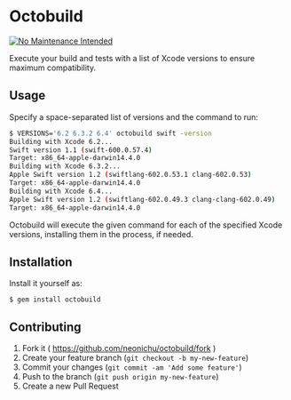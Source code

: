 # Octobuild

[![No Maintenance Intended](http://unmaintained.tech/badge.svg)](http://unmaintained.tech/)

Execute your build and tests with a list of Xcode versions to ensure maximum compatibility.

## Usage

Specify a space-separated list of versions and the command to run:

```bash
$ VERSIONS='6.2 6.3.2 6.4' octobuild swift -version
Building with Xcode 6.2...
Swift version 1.1 (swift-600.0.57.4)
Target: x86_64-apple-darwin14.4.0
Building with Xcode 6.3.2...
Apple Swift version 1.2 (swiftlang-602.0.53.1 clang-602.0.53)
Target: x86_64-apple-darwin14.4.0
Building with Xcode 6.4...
Apple Swift version 1.2 (swiftlang-602.0.49.3 clang-clang-602.0.49)
Target: x86_64-apple-darwin14.4.0
```

Octobuild will execute the given command for each of the specified Xcode versions, installing
them in the process, if needed.

## Installation

Install it yourself as:

    $ gem install octobuild

## Contributing

1. Fork it ( https://github.com/neonichu/octobuild/fork )
2. Create your feature branch (`git checkout -b my-new-feature`)
3. Commit your changes (`git commit -am 'Add some feature'`)
4. Push to the branch (`git push origin my-new-feature`)
5. Create a new Pull Request
